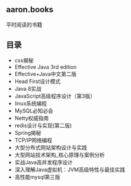 ## aaron.books

平时阅读的书籍

## 目录

- css揭秘
- Effective Java 3rd edition
- Effective+Java中文第二版
- Head First设计模式
- Java 8实战
- JavaScript高级程序设计（第3版）
- linux系统编程
- MySQL必知必会
- Netty权威指南
- redis设计与实现(第二版)
- Spring揭秘
- TCP/IP网络编程
- 大型分布式网站架构设计与实践
- 大型网站技术架构_核心原理与案例分析
- 实战Java高并发程序设计
- 深入理解Java虚拟机：JVM高级特性与最佳实践
- 高性能mysql第三版